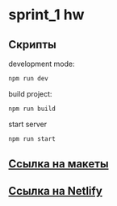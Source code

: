 # sprint_1 hw

## Скрипты
development mode:
```bash
npm run dev
```
build project:
```bash
npm run build
```
start server
```bash
npm run start
```

## [Ссылка на макеты](https://www.figma.com/file/HjeXthN0uUsBDP5bRptwDt/module-1-mockups?t=jxb6RnBmnVwy8mxO-6)

## [Ссылка на Netlify](https://superlative-stardust-b71d59.netlify.app/)
